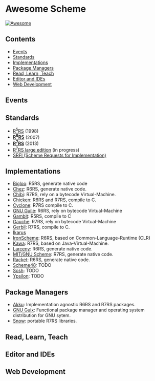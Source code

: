 # Awesome Scheme

[![Awesome](https://awesome.re/badge.svg)](https://awesome.re)

## Contents

- [Events](#events)
- [Standards](#standards)
- [Implementations](#implementations)
- [Package Managers](#package-managers)
- [Read, Learn, Teach](#read-learn-teach)
- [Editor and IDEs](#editor-and-ides)
- [Web Development](#web-development)

## Events

## Standards

* [R<sup>5</sup>RS](https://schemers.org/Documents/Standards/R5RS/r5rs.pdf) (1998)
* [**R<sup>6</sup>RS**](http://www.r6rs.org/final/r6rs.pdf) (2007)
* [**R<sup>7</sup>RS**](https://bitbucket.org/cowan/r7rs/src/draft-10/rnrs/r7rs.pdf) (2013)
* [R<sup>7</sup>RS large edition](https://bitbucket.org/cowan/r7rs-wg1-infra/src/default/R7RSHomePage.md) (in progress)
* [SRFI (Scheme Requests for Implementation)](https://srfi.schemers.org/)

## Implementations

* [Bigloo](https://www-sop.inria.fr/mimosa/fp/Bigloo/): R5RS, generate native code
* [Chez](https://cisco.github.io/ChezScheme/): R6RS, generate native code.
* [Chibi](http://synthcode.com/wiki/chibi-scheme): R7RS, rely on a bytecode Virtual-Machine.
* [Chicken](https://www.call-cc.org/): R6RS and R7RS, compile to C.
* [Cyclone](https://justinethier.github.io/cyclone/): R7RS compile to C.
* [GNU Guile](https://www.gnu.org/software/guile/): R6RS, rely on bytecode Virtual-Machine
* [Gambit](http://dynamo.iro.umontreal.ca/wiki/index.php/Main_Page): R5RS, compile to C
* [Gauche](https://practical-scheme.net/gauche/): R7RS, rely on bytecode Virtual-Machine
* [Gerbil](https://cons.io/): R7RS, compile to C.
* [Ikarus](http://ikarus-scheme.org/)
* [IronScheme](https://github.com/leppie/IronScheme): R6RS, based on Common-Language-Runtime (CLR)
* [Kawa](https://www.gnu.org/software/kawa/): R7RS, based on Java-Virtual-Machine.
* [Larceny](http://larcenists.org/): R6RS, generate native code.
* [MIT/GNU Scheme](https://www.gnu.org/software/mit-scheme/): R7RS, generate native code.
* [Racket](https://racket-lang.org/): R6RS, generate native code.
* [Scheme48](http://www.s48.org/): TODO
* [Scsh](https://scsh.net/): TODO
* [Ypsilon](http://www.littlewingpinball.com/doc/en/ypsilon/index.html): TODO

## Package Managers

* [Akku](https://akkuscm.org/): Implementation agnostic R6RS and R7RS packages.
* [GNU Guix](https://www.gnu.org/software/guix/): Functional package manager and operating system distribution for GNU sytem.
* [Snow](http://snow-fort.org/): portable R7RS libraries.

## Read, Learn, Teach

## Editor and IDEs

## Web Development
